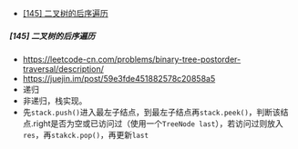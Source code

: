 - [[145] 二叉树的后序遍历](#145-二叉树的后序遍历)
##### [145] 二叉树的后序遍历
- https://leetcode-cn.com/problems/binary-tree-postorder-traversal/description/
- https://juejin.im/post/59e3fde451882578c20858a5
- 递归
- 非递归，栈实现。
- 先`stack.push()`进入最左子结点，到最左子结点再`stack.peek()`，判断该结点.right是否为空或已访问过（使用一个`TreeNode last`），若访问过则放入`res`，再`stakck.pop()`，再更新`last`